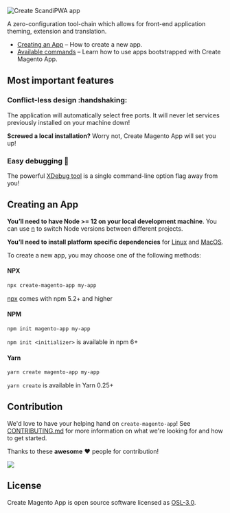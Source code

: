 ![Create ScandiPWA app](https://user-images.githubusercontent.com/29531824/104035486-dc8ed280-51da-11eb-9fc5-a41aeaaabb07.png)

A zero-configuration tool-chain which allows for front-end application theming, extension and translation.

- [Creating an App](https://docs.create-magento-app.com/getting-started/getting-started) – How to create a new app.
- [Available commands](https://docs.create-magento-app.com/getting-started/available-commands) – Learn how to use apps bootstrapped with Create Magento App.

## Most important features

### Conflict-less design :handshaking:

The application will automatically select free ports. It will never let services previously installed on your machine down!

**Screwed a local installation?** Worry not, Create Magento App will set you up!

### Easy debugging :bug:

The powerful [XDebug tool](https://docs.create-magento-app.com/usage-guide/enabling-xdebug) is a single command-line option flag away from you!

## Creating an App

**You’ll need to have Node >= 12 on your local development machine**. You can use [n](https://www.npmjs.com/package/n) to switch Node versions between different projects.

**You’ll need to install platform specific dependencies** for [Linux](https://docs.create-magento-app.com/getting-started/prerequisites/installation-on-linux) and [MacOS](https://docs.create-magento-app.com/getting-started/prerequisites/installation-on-macos).

To create a new app, you may choose one of the following methods:

#### NPX

```bash
npx create-magento-app my-app
```

[npx](https://medium.com/@maybekatz/introducing-npx-an-npm-package-runner-55f7d4bd282b) comes with npm 5.2+ and higher

#### NPM

```bash
npm init magento-app my-app
```

`npm init <initializer>` is available in npm 6+

#### Yarn

```bash
yarn create magento-app my-app
```

`yarn create` is available in Yarn 0.25+


## Contribution

We'd love to have your helping hand on `create-magento-app`! See [CONTRIBUTING.md](./CONTRIBUTING.md) for more information on what we're looking for and how to get started.

Thanks to these **awesome** :heart: people for contribution!

<a href="https://github.com/scandipwa/create-magento-app/graphs/contributors">
<img src="https://contributors-img.web.app/image?repo=scandipwa/create-magento-app" />
</a>

## License

Create Magento App is open source software licensed as [OSL-3.0](./LICENSE).